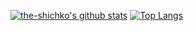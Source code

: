 [![the-shichko's github stats](https://github-readme-stats.vercel.app/api?username=the-shichko&theme=gotham&count_private=true&hide=contribs,issues&show_icons=true)]()
[![Top Langs](https://github-readme-stats.vercel.app/api/top-langs/?username=the-shichko&card_width=497&theme=gotham&layout=compact)](https://github.com/anuraghazra/github-readme-stats)
